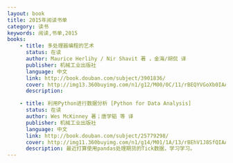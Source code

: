 ```yaml
---
layout: book
title: 2015年阅读书单
category: 读书
keywords: 阅读,书单,2015
books: 
    - title: 多处理器编程的艺术
      status: 在读
      author: Maurice Herlihy / Nir Shavit 著 ，金海/胡侃 译
      publisher: 机械工业出版社
      language: 中文
      link: http://book.douban.com/subject/3901836/
      cover: http://img13.360buyimg.com/n1/g12/M00/0C/11/rBEQYVGoXb0IAAAAAAMHP9dN5isAACctgFQ32UAAwdX657.jpg
      description: 

	- title: 利用Python进行数据分析 [Python for Data Analysis]
	  status: 在读
	  author: Wes McKinney 著；唐学韬 等 译
	  publisher: 机械工业出版社
	  language: 中文
	  link: http://book.douban.com/subject/25779298/
	  cover: http://img11.360buyimg.com/n1/g14/M01/1A/13/rBEhV1J8SfQIAAAAAASd3wNr4o8AAFM0AF8btQABJ33939.jpg
	  description: 最近打算使用pandas处理期货的Tick数据，学习学习。
---
```

